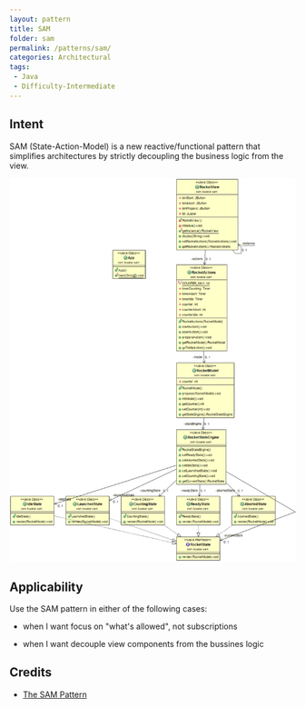 ```yaml
---
layout: pattern
title: SAM
folder: sam
permalink: /patterns/sam/
categories: Architectural
tags:
 - Java
 - Difficulty-Intermediate
---
```


## Intent
SAM (State-Action-Model) is a new reactive/functional pattern that simplifies architectures by strictly decoupling the business logic from the view.

![alt text](./etc/sam.png "sam")

## Applicability
Use the SAM pattern in either of the following cases:

* when I want focus on "what's allowed", not subscriptions

* when I want decouple view components from the bussines logic

## Credits

* [The SAM Pattern](http://sam.js.org/)

